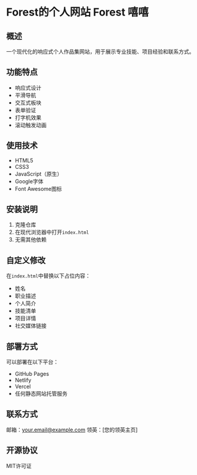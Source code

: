# Forest的个人网站 Forest 嘻嘻


## 概述
一个现代化的响应式个人作品集网站，用于展示专业技能、项目经验和联系方式。

## 功能特点
- 响应式设计
- 平滑导航
- 交互式板块
- 表单验证
- 打字机效果
- 滚动触发动画

## 使用技术
- HTML5
- CSS3
- JavaScript（原生）
- Google字体
- Font Awesome图标

## 安装说明
1. 克隆仓库
2. 在现代浏览器中打开`index.html`
3. 无需其他依赖

## 自定义修改
在`index.html`中替换以下占位内容：
- 姓名
- 职业描述
- 个人简介
- 技能清单
- 项目详情
- 社交媒体链接

## 部署方式
可以部署在以下平台：
- GitHub Pages
- Netlify
- Vercel
- 任何静态网站托管服务

## 联系方式
邮箱：your.email@example.com
领英：[您的领英主页]

## 开源协议
MIT许可证
